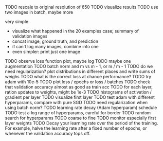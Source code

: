 TODO rescale to original resolution of 650
TODO visualize results
TODO use two images in batch, maybe more

very simple:
* visualize what happened in the 20 examples case; summary of validation images
* concat image, ground truth, and prediction
* if can't log many images, combine into one
* even simpler: print just one image



TODO observe loss function plot, maybe log
TODO maybe one augmentation
TODO batch norm and m vs m - 1, or m / m - 1
TODO do we need regularization? plot distributions in different places
    and write sums of weighs
TODO what is the correct loss at chance performance?
TODO try adam with 10e-5
TODO plot loss / epochs or loss / batches
TODO check that validation accuracy almost as good as train acc
TODO for each layer, ration updates to weights, might be 1e-3
TODO histograms of activation / gradient per layer
TODO visualize first layer
TODO test adam with different hyperparams, compare with pure SGD
TODO need regularization when using batch norm?
TODO learning rate decay (Adam hyperparam) schedule
TODO test a log range of hyperparams, careful for border
TODO random search for hyperparams
TODO coarse to fine
TODO monitor especially first layer weights
TODO Decay your learning rate over the period of the training. For example, halve the learning rate after a fixed number
 of epochs, or whenever the validation accuracy tops off.